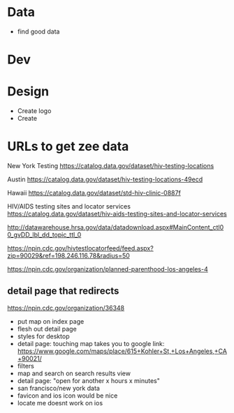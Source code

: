 # Data
- find good data

# Dev

# Design
- Create logo
- Create 

# URLs to get zee data

New York Testing
https://catalog.data.gov/dataset/hiv-testing-locations

Austin
https://catalog.data.gov/dataset/hiv-testing-locations-49ecd

Hawaii
https://catalog.data.gov/dataset/std-hiv-clinic-0887f

HIV/AIDS testing sites and locator services
https://catalog.data.gov/dataset/hiv-aids-testing-sites-and-locator-services

http://datawarehouse.hrsa.gov/data/datadownload.aspx#MainContent_ctl00_gvDD_lbl_dd_topic_ttl_0

https://npin.cdc.gov/hivtestlocatorfeed/feed.aspx?zip=90029&ref=198.246.116.78&radius=50

https://npin.cdc.gov/organization/planned-parenthood-los-angeles-4

## detail page that redirects
https://npin.cdc.gov/organization/36348

- put map on index page
- flesh out detail page
- styles for desktop
- detail page: touching map takes you to google link: https://www.google.com/maps/place/615+Kohler+St,+Los+Angeles,+CA+90021/
- filters
- map and search on search results view
- detail page: "open for another x hours x minutes"
- san francisco/new york data
- favicon and ios icon would be nice
- locate me doesnt work on ios